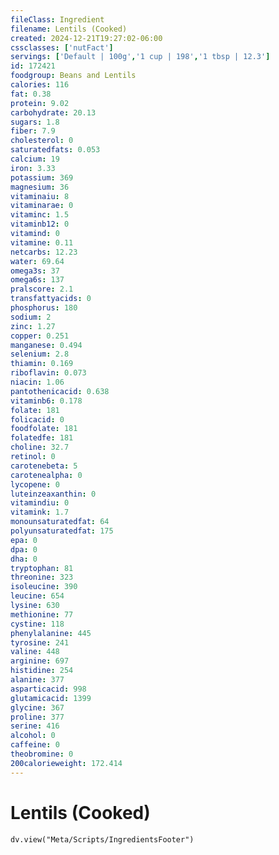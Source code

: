 ```yaml
---
fileClass: Ingredient
filename: Lentils (Cooked)
created: 2024-12-21T19:27:02-06:00
cssclasses: ['nutFact']
servings: ['Default | 100g','1 cup | 198','1 tbsp | 12.3']
id: 172421
foodgroup: Beans and Lentils
calories: 116
fat: 0.38
protein: 9.02
carbohydrate: 20.13
sugars: 1.8
fiber: 7.9
cholesterol: 0
saturatedfats: 0.053
calcium: 19
iron: 3.33
potassium: 369
magnesium: 36
vitaminaiu: 8
vitaminarae: 0
vitaminc: 1.5
vitaminb12: 0
vitamind: 0
vitamine: 0.11
netcarbs: 12.23
water: 69.64
omega3s: 37
omega6s: 137
pralscore: 2.1
transfattyacids: 0
phosphorus: 180
sodium: 2
zinc: 1.27
copper: 0.251
manganese: 0.494
selenium: 2.8
thiamin: 0.169
riboflavin: 0.073
niacin: 1.06
pantothenicacid: 0.638
vitaminb6: 0.178
folate: 181
folicacid: 0
foodfolate: 181
folatedfe: 181
choline: 32.7
retinol: 0
carotenebeta: 5
carotenealpha: 0
lycopene: 0
luteinzeaxanthin: 0
vitamindiu: 0
vitamink: 1.7
monounsaturatedfat: 64
polyunsaturatedfat: 175
epa: 0
dpa: 0
dha: 0
tryptophan: 81
threonine: 323
isoleucine: 390
leucine: 654
lysine: 630
methionine: 77
cystine: 118
phenylalanine: 445
tyrosine: 241
valine: 448
arginine: 697
histidine: 254
alanine: 377
asparticacid: 998
glutamicacid: 1399
glycine: 367
proline: 377
serine: 416
alcohol: 0
caffeine: 0
theobromine: 0
200calorieweight: 172.414
---
```


# Lentils (Cooked)

```dataviewjs
dv.view("Meta/Scripts/IngredientsFooter")
```
